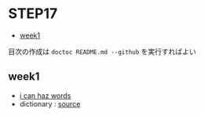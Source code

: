 # STEP17

<!-- START doctoc generated TOC please keep comment here to allow auto update -->
<!-- DON'T EDIT THIS SECTION, INSTEAD RE-RUN doctoc TO UPDATE -->

- [week1](#week1)

<!-- END doctoc generated TOC please keep comment here to allow auto update -->

目次の作成は `doctoc README.md --github` を実行すればよい

## week1
- [i can haz words](https://icanhazwordz.appspot.com/)
- dictionary : [source](https://icanhazwordz.appspot.com/dictionary.words)
